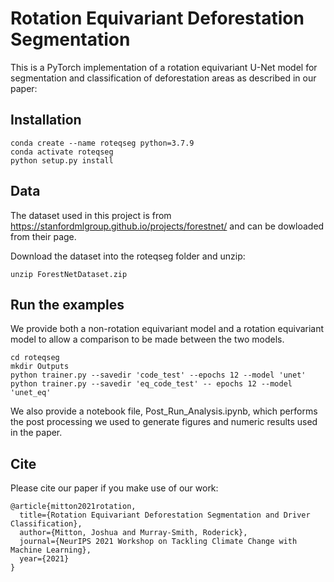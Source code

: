 # Rotation Equivariant Deforestation Segmentation

This is a PyTorch implementation of a rotation equivariant U-Net model for segmentation and classification of deforestation areas as described in our paper:



## Installation

```
conda create --name roteqseg python=3.7.9
conda activate roteqseg
python setup.py install
````

## Data

The dataset used in this project is from https://stanfordmlgroup.github.io/projects/forestnet/ and can be dowloaded from their page.

Download the dataset into the roteqseg folder and unzip:

```
unzip ForestNetDataset.zip
```

## Run the examples

We provide both a non-rotation equivariant model and a rotation equivariant model to allow a comparison to be made between the two models.

```
cd roteqseg
mkdir Outputs
python trainer.py --savedir 'code_test' --epochs 12 --model 'unet'
python trainer.py --savedir 'eq_code_test' -- epochs 12 --model 'unet_eq'
```

We also provide a notebook file, Post_Run_Analysis.ipynb, which performs the post processing we used to generate figures and numeric results used in the paper.

## Cite

Please cite our paper if you make use of our work:

```
@article{mitton2021rotation,
  title={Rotation Equivariant Deforestation Segmentation and Driver Classification},
  author={Mitton, Joshua and Murray-Smith, Roderick},
  journal={NeurIPS 2021 Workshop on Tackling Climate Change with Machine Learning},
  year={2021}
}
```


